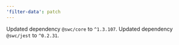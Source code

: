 ```yaml
---
'filter-data': patch
---
```


Updated dependency `@swc/core` to `^1.3.107`.
Updated dependency `@swc/jest` to `^0.2.31`.
